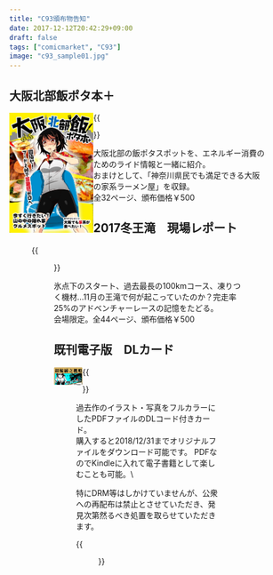 ```yaml
---
title: "C93頒布物告知"
date: 2017-12-12T20:42:29+09:00
draft: false
tags: ["comicmarket", "C93"]
image: "c93_sample01.jpg"
---
```

## 大阪北部飯ポタ本＋
<img src="c93_sample01.jpg" width="30%" style="float:left;">
{{<figure src="c93_sample02.jpg" width="30%">}}

大阪北部の飯ポタスポットを、エネルギー消費のためのライド情報と一緒に紹介。\
おまけとして、「神奈川県民でも満足できる大阪の家系ラーメン屋」を収録。\
全32ページ、頒布価格￥500

## 2017冬王滝　現場レポート
{{<figure src="c93_sample03.jpg" width="60%">}}

氷点下のスタート、過去最長の100kmコース、凍りつく機材…11月の王滝で何が起こっていたのか？完走率25%のアドベンチャーレースの記憶をたどる。\
会場限定。全44ページ、頒布価格￥500

## 既刊電子版　DLカード
<img src="c93_dlcard01.png" style="float:left;" width="15%">
{{<figure src="c93_dlcard02.png"  width="15%">}}

過去作のイラスト・写真をフルカラーにしたPDFファイルのDLコード付きカード。\
購入すると2018/12/31までオリジナルファイルをダウンロード可能です。
PDFなのでKindleに入れて電子書籍として楽しむことも可能。\

特にDRM等はしかけていませんが、公衆への再配布は禁止とさせていただき、発見次第然るべき処置を取らせていただきます。

{{<figure src="c93_menu.jpg" width="40%">}}
